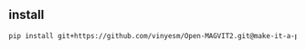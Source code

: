 ## install

```bash
pip install git+https://github.com/vinyesm/Open-MAGVIT2.git@make-it-a-package
```